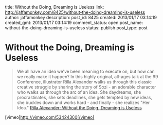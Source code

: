 title: Without the Doing, Dreaming is Useless
link: http://jaffamonkey.com/8425/without-the-doing-dreaming-is-useless
author: jaffamonkey
description: 
post_id: 8425
created: 2013/01/17 03:14:19
created_gmt: 2013/01/17 03:14:19
comment_status: open
post_name: without-the-doing-dreaming-is-useless
status: publish
post_type: post

# Without the Doing, Dreaming is Useless

> We all have an idea we've been meaning to execute on, but how can we really make it happen? In this highly original, all-ages talk at the 99 Conference, illustrator Rilla Alexander walks us through this classic creative struggle by sharing the story of Sozi - an adorable character who walks us through the arc of an idea. She daydreams, she procrastinates, she sets deadlines, she gets tempted by new ideas, she buckles down and works hard - and finally - she realizes "Her Idea." [Rilla Alexander: Without the Doing, Dreaming is Useless](http://vimeo.com/53424300)

[vimeo]http://vimeo.com/53424300[/vimeo]